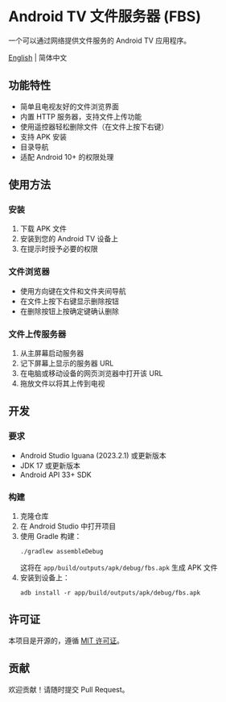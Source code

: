 # Android TV 文件服务器 (FBS)

一个可以通过网络提供文件服务的 Android TV 应用程序。

[English](README.md) | 简体中文

## 功能特性

- 简单且电视友好的文件浏览界面
- 内置 HTTP 服务器，支持文件上传功能
- 使用遥控器轻松删除文件（在文件上按下右键）
- 支持 APK 安装
- 目录导航
- 适配 Android 10+ 的权限处理

## 使用方法

### 安装

1. 下载 APK 文件
2. 安装到您的 Android TV 设备上
3. 在提示时授予必要的权限

### 文件浏览器

- 使用方向键在文件和文件夹间导航
- 在文件上按下右键显示删除按钮
- 在删除按钮上按确定键确认删除

### 文件上传服务器

1. 从主屏幕启动服务器
2. 记下屏幕上显示的服务器 URL
3. 在电脑或移动设备的网页浏览器中打开该 URL
4. 拖放文件以将其上传到电视

## 开发

### 要求

- Android Studio Iguana (2023.2.1) 或更新版本
- JDK 17 或更新版本
- Android API 33+ SDK

### 构建

1. 克隆仓库
2. 在 Android Studio 中打开项目
3. 使用 Gradle 构建：
   ```
   ./gradlew assembleDebug
   ```
   这将在 `app/build/outputs/apk/debug/fbs.apk` 生成 APK 文件
4. 安装到设备上：
   ```
   adb install -r app/build/outputs/apk/debug/fbs.apk
   ```

## 许可证

本项目是开源的，遵循 [MIT 许可证](LICENSE)。

## 贡献

欢迎贡献！请随时提交 Pull Request。 
